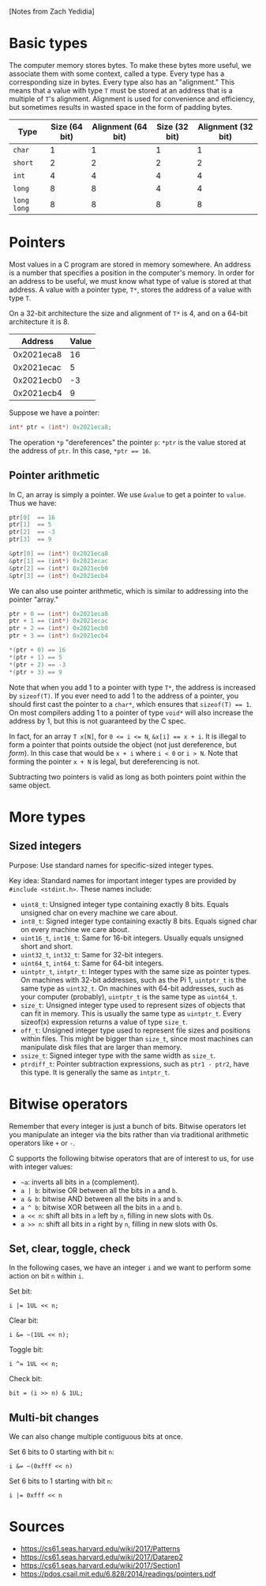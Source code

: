 [Notes from Zach Yedidia]

# Basic types

The computer memory stores bytes. To make these bytes more useful, we associate
them with some context, called a type. Every type has a corresponding size in
bytes. Every type also has an "alignment." This means that a value with type
`T` must be stored at an address that is a multiple of `T`'s alignment.
Alignment is used for convenience and efficiency, but sometimes results in
wasted space in the form of padding bytes.

Type     |           Size (64 bit) |  Alignment (64 bit)  |    Size (32 bit)  |   Alignment (32 bit) |
----------------- |  --------------|  -------------------  |   --------------   | ------------------- |
`char`           |       1        |          1          |          1         |        1               |
`short`          |       2        |          2          |          2         |        2               |
`int`            |       4        |          4          |          4         |        4               |
`long`           |       8        |          8          |          4         |        4               |
`long long`      |       8        |          8          |          8         |        8               |

# Pointers

Most values in a C program are stored in memory somewhere. An address is a
number that specifies a position in the computer's memory. In order for an
address to be useful, we must know what type of value is stored at that
address.  A value with a pointer type, `T*`, stores the address of a value with
type `T`.

On a 32-bit architecture the size and alignment of `T*` is 4, and on a 64-bit
architecture it is 8.

Address      |  Value  |
--------     |  ------ |
0x2021eca8   |  16      |
0x2021ecac   |  5      |
0x2021ecb0   |  -3      |
0x2021ecb4   |  9      |

Suppose we have a pointer:

```c
int* ptr = (int*) 0x2021eca8;
```

The operation `*p` "dereferences" the pointer `p`: `*ptr` is the value stored
at the address of `ptr`. In this case, `*ptr == 16`.

## Pointer arithmetic

In C, an array is simply a pointer. We use `&value` to get a pointer to `value`. Thus we have:

```c
ptr[0]  == 16
ptr[1]  == 5
ptr[2]  == -3
ptr[3]  == 9

&ptr[0] == (int*) 0x2021eca8
&ptr[1] == (int*) 0x2021ecac
&ptr[2] == (int*) 0x2021ecb0
&ptr[3] == (int*) 0x2021ecb4
```

We can also use pointer arithmetic, which is similar to addressing into the pointer "array."

```c
ptr + 0 == (int*) 0x2021eca8
ptr + 1 == (int*) 0x2021ecac
ptr + 2 == (int*) 0x2021ecb0
ptr + 3 == (int*) 0x2021ecb4

*(ptr + 0) == 16
*(ptr + 1) == 5
*(ptr + 2) == -3
*(ptr + 3) == 9
```

Note that when you add 1 to a pointer with type `T*`, the address is increased
by `sizeof(T)`. If you ever need to add 1 to the address of a pointer, you
should first cast the pointer to a `char*`, which ensures that `sizeof(T) ==
1`. On most compilers adding 1 to a pointer of type `void*` will also increase
the address by 1, but this is not guaranteed by the C spec.

In fact, for an array `T x[N]`, for `0 <= i <= N`, `&x[i] == x + i`. It is
illegal to form a pointer that points outside the object (not just dereference,
but *form*). In this case that would be `x + i` where `i < 0` or `i > N`. Note
that forming the pointer `x + N` is legal, but dereferencing is not.

Subtracting two pointers is valid as long as both pointers point within the
same object.

# More types

## Sized integers

Purpose: Use standard names for specific-sized integer types.

Key idea: Standard names for important integer types are provided by `#include
<stdint.h>`. These names include:

* `uint8_t`: Unsigned integer type containing exactly 8 bits. Equals unsigned
  char on every machine we care about.
* `int8_t`: Signed integer type containing exactly 8 bits. Equals signed char
  on every machine we care about.
* `uint16_t`, `int16_t`: Same for 16-bit integers. Usually equals unsigned
  short and short.
* `uint32_t`, `int32_t`: Same for 32-bit integers.
* `uint64_t`, `int64_t`: Same for 64-bit integers.
* `uintptr_t`, `intptr_t`: Integer types with the same size as pointer types.
  On machines with 32-bit addresses, such as the Pi 1, `uintptr_t` is the same
  type as `uint32_t`. On machines with 64-bit addresses, such as your computer
  (probably), `uintptr_t` is the same type as `uint64_t`.
* `size_t`: Unsigned integer type used to represent sizes of objects that can
  fit in memory. This is usually the same type as `uintptr_t`. Every sizeof(x)
  expression returns a value of type `size_t`.
* `off_t`: Unsigned integer type used to represent file sizes and positions
  within files. This might be bigger than `size_t`, since most machines can
  manipulate disk files that are larger than memory.
* `ssize_t`: Signed integer type with the same width as `size_t`.
* `ptrdiff_t`: Pointer subtraction expressions, such as `ptr1 - ptr2`, have
  this type. It is generally the same as `intptr_t`.

# Bitwise operators

Remember that every integer is just a bunch of bits. Bitwise operators let you
manipulate an integer via the bits rather than via traditional arithmetic
operators like `+` or `-`.

C supports the following bitwise operators that are of interest to us, for use
with integer values:

* `~a`: inverts all bits in `a` (complement).
* `a | b`: bitwise OR between all the bits in `a` and `b`.
* `a & b`: bitwise AND between all the bits in `a` and `b`.
* `a ^ b`: bitwise XOR between all the bits in `a` and `b`.
* `a << n`: shift all bits in `a` left by `n`, filling in new slots with 0s.
* `a >> n`: shift all bits in `a` right by `n`, filling in new slots with 0s.

## Set, clear, toggle, check

In the following cases, we have an integer `i` and we want to
perform some action on bit `n` within `i`.

Set bit:

```
i |= 1UL << n;
```

Clear bit:

```
i &= ~(1UL << n);
```

Toggle bit:

```
i ^= 1UL << n;
```

Check bit:

```
bit = (i >> n) & 1UL;
```

## Multi-bit changes

We can also change multiple contiguous bits at once.

Set 6 bits to 0 starting with bit `n`:

```
i &= ~(0xfff << n)
```

Set 6 bits to 1 starting with bit `n`:

```
i |= 0xfff << n
```

# Sources

* https://cs61.seas.harvard.edu/wiki/2017/Patterns
* https://cs61.seas.harvard.edu/wiki/2017/Datarep2
* https://cs61.seas.harvard.edu/wiki/2017/Section1
* https://pdos.csail.mit.edu/6.828/2014/readings/pointers.pdf

